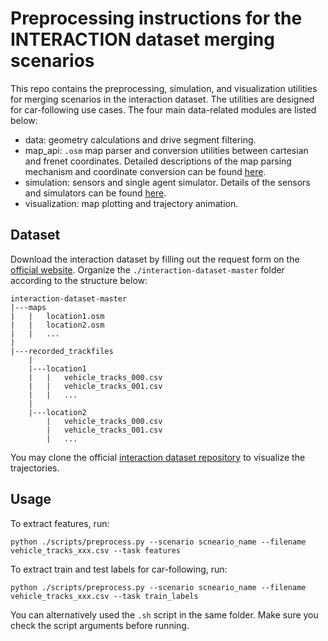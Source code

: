 # Preprocessing instructions for the INTERACTION dataset merging scenarios
This repo contains the preprocessing, simulation, and visualization utilities for merging scenarios in the interaction dataset. The utilities are designed for car-following use cases. The four main data-related modules are listed below:
* data: geometry calculations and drive segment filtering.
* map_api: ``.osm`` map parser and conversion utilities between cartesian and frenet coordinates. Detailed descriptions of the map parsing mechanism and coordinate conversion can be found [here](./map.md). 
* simulation: sensors and single agent simulator. Details of the sensors and simulators can be found [here](./simulation.md).
* visualization: map plotting and trajectory animation.

## Dataset
Download the interaction dataset by filling out the request form on the [official website](https://interaction-dataset.com/). Organize the ```./interaction-dataset-master``` folder according to the structure below:
```
interaction-dataset-master
|---maps
|   |   location1.osm
|   |   location2.osm
|   |   ...
|
|---recorded_trackfiles
    |
    |---location1
    |   |   vehicle_tracks_000.csv
    |   |   vehicle_tracks_001.csv
    |   |   ...
    |
    |---location2
        |   vehicle_tracks_000.csv
        |   vehicle_tracks_001.csv
        |   ...
```
You may clone the official [interaction dataset repository](https://github.com/interaction-dataset/interaction-dataset) to visualize the trajectories. 

## Usage
To extract features, run:
```
python ./scripts/preprocess.py --scenario scneario_name --filename vehicle_tracks_xxx.csv --task features
```

To extract train and test labels for car-following, run:
```
python ./scripts/preprocess.py --scenario scneario_name --filename vehicle_tracks_xxx.csv --task train_labels
```

You can alternatively used the ``.sh`` script in the same folder. Make sure you check the script arguments before running. 